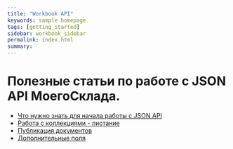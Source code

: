 ```yaml
---
title: "Workbook API"
keywords: sample homepage
tags: [getting_started]
sidebar: workbook_sidebar
permalink: index.html
summary:
---
```


# Полезные статьи по работе с JSON API МоегоСклада.

* [Что нужно знать для начала работы с JSON API](/first_steps.html)
* [Работа с коллекциями - листание](/paging.html)
* [Публикация документов](/publication.html)
* [Дополнительные поля](/attributes.html)